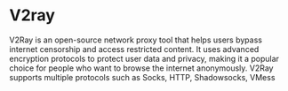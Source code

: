 # V2ray
V2Ray is an open-source network proxy tool that helps users bypass internet censorship and access restricted content. It uses advanced encryption protocols to protect user data and privacy, making it a popular choice for people who want to browse the internet anonymously. V2Ray supports multiple protocols such as Socks, HTTP, Shadowsocks, VMess
